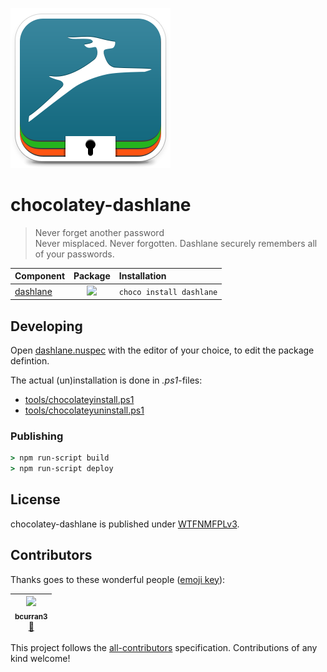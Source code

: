 ![](assets/icon256.png)

# chocolatey-dashlane

> Never forget another password  
> Never misplaced. Never forgotten. Dashlane securely remembers all of your passwords.

| Component                                            | Package                                                                                                  | Installation
|:-----------------------------------------------------|:--------------------------------------------------------------------------------------------------------:|:-------------------------|
| [dashlane](https://chocolatey.org/packages/dashlane) | [![](https://img.shields.io/chocolatey/v/dashlane.svg)](https://chocolatey.org/packages/dashlane)        | `choco install dashlane` |

## Developing

Open [dashlane.nuspec](dashlane.nuspec) with the editor of your choice, to edit the package defintion.

The actual (un)installation is done in *.ps1*-files:

- [tools/chocolateyinstall.ps1](tools/chocolateyinstall.ps1)
- [tools/chocolateyuninstall.ps1](tools/chocolateyuninstall.ps1)

### Publishing

```cmd
> npm run-script build
> npm run-script deploy
```

## License

chocolatey-dashlane is published under [WTFNMFPLv3](https://github.com/dittodhole/WTFNMFPLv3).

## Contributors

Thanks goes to these wonderful people ([emoji key](https://github.com/kentcdodds/all-contributors#emoji-key)):

<!-- ALL-CONTRIBUTORS-LIST:START - Do not remove or modify this section -->
<!-- prettier-ignore -->
| [<img src="https://avatars2.githubusercontent.com/u/14026600?v=4" width="100px;"/><br /><sub><b>bcurran3</b></sub>](https://github.com/bcurran3)<br />[🤔](#ideas-bcurran3 "Ideas, Planning, & Feedback") |
| :---: |
<!-- ALL-CONTRIBUTORS-LIST:END -->

This project follows the [all-contributors](https://github.com/kentcdodds/all-contributors) specification. Contributions of any kind welcome!
